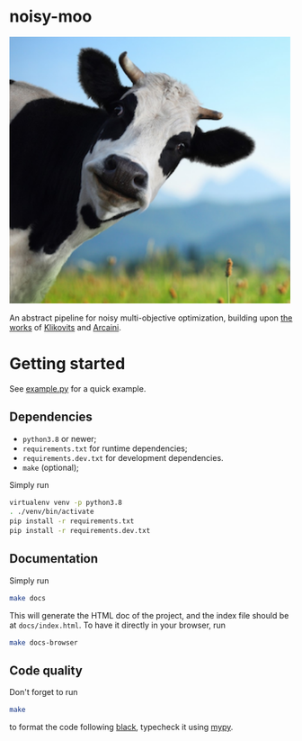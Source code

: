 noisy-moo
=========

<img src="https://github.com/altaris/noisy-moo/raw/main/imgs/the_cow.png"
alt="The Cow" width="500"/>

An abstract pipeline for noisy multi-objective optimization, building upon [the
works](https://github.com/ERATOMMSD/QUATIC2021-KNN-Averaging) of
[Klikovits](https://klikovits.net) and
[Arcaini](http://group-mmm.org/~arcaini/).

# Getting started

See [example.py](/example.py) for a quick example.

## Dependencies

* `python3.8` or newer;
* `requirements.txt` for runtime dependencies;
* `requirements.dev.txt` for development dependencies.
* `make` (optional);

Simply run
```sh
virtualenv venv -p python3.8
. ./venv/bin/activate
pip install -r requirements.txt
pip install -r requirements.dev.txt
```

## Documentation

Simply run
```sh
make docs
```
This will generate the HTML doc of the project, and the index file should be at
`docs/index.html`. To have it directly in your browser, run
```sh
make docs-browser
```

## Code quality

Don't forget to run
```sh
make
```
to format the code following [black](https://pypi.org/project/black/),
typecheck it using [mypy](http://mypy-lang.org/).
